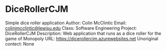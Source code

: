 # DiceRollerCJM
Simple dice roller application
Author: Colin McClintic
Email: colinjmcclintic@lewisu.edu
Class: Software Engineering
Project: DiceRollerCJM
Description: Web application that runs as a dice roller for the game of Monopoly
URL: https://dicerollercjm.azurewebsites.net
Unoriginal contect: None
